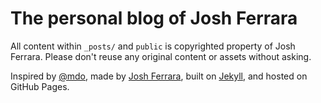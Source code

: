 # The personal blog of Josh Ferrara

All content within `_posts/` and `public` is copyrighted property of Josh Ferrara. Please don't reuse any original content or assets without asking.

Inspired by [@mdo](http://twitter.com/mdo), made by [Josh Ferrara](http://josh-bob.com), built on [Jekyll](http://github.com/mojombo/jekyll), and hosted on GitHub Pages.